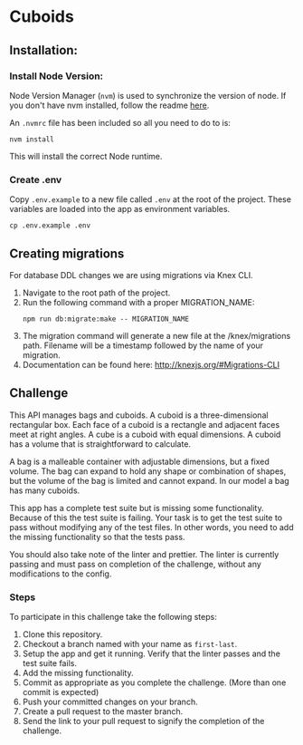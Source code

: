 # Cuboids

## Installation:

### Install Node Version:

Node Version Manager (`nvm`) is used to synchronize the version of node. If you don't have nvm installed, follow the readme [here](https://github.com/nvm-sh/nvm#installation-and-update). 

An `.nvmrc` file has been included so all you need to do to is:
```shell script
nvm install
```

This will install the correct Node runtime.

### Create .env

Copy `.env.example` to a new file called `.env` at the root of the project. These variables are loaded into the app as environment variables.
```shell script
cp .env.example .env
```

## Creating migrations

For database DDL changes we are using migrations via Knex CLI.

1.  Navigate to the root path of the project.
1.  Run the following command with a proper MIGRATION_NAME:
    ```shell script
    npm run db:migrate:make -- MIGRATION_NAME
    ```
1.  The migration command will generate a new file at the <root>/knex/migrations path. Filename will be a timestamp followed by the name of your migration.
1.  Documentation can be found here: http://knexjs.org/#Migrations-CLI

## Challenge

This API manages bags and cuboids. A cuboid is a three-dimensional rectangular box. Each face of a cuboid is a 
rectangle and adjacent faces meet at right angles. A cube is a cuboid with equal dimensions. A cuboid has a 
volume that is straightforward to calculate.

A bag is a malleable container with adjustable dimensions, but a fixed volume. The bag can expand to hold any 
shape or combination of shapes, but the volume of the bag is limited and cannot expand. In our model a bag 
has many cuboids. 

This app has a complete test suite but is missing some functionality. Because of this the test suite is failing.
Your task is to get the test suite to pass without modifying any of the test files. In other words, you need to
add the missing functionality so that the tests pass. 

You should also take note of the linter and prettier. The linter is currently passing and must pass on completion
of the challenge, without any modifications to the config. 

### Steps

To participate in this challenge take the following steps:

1. Clone this repository.
1. Checkout a branch named with your name as `first-last`.
1. Setup the app and get it running. Verify that the linter passes and the test suite fails.
1. Add the missing functionality.
1. Commit as appropriate as you complete the challenge. (More than one commit is expected)
1. Push your committed changes on your branch. 
1. Create a pull request to the master branch.
1. Send the link to your pull request to signify the completion of the challenge. 

